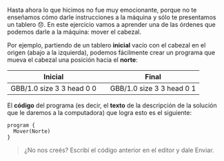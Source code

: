 Hasta ahora lo que hicimos no fue muy emocionante, porque no te enseñamos cómo darle instrucciones a la máquina y sólo te presentamos un tablero :disappointed:. En este ejercicio vamos a aprender una de las órdenes que podemos darle a la máquina: mover el cabezal.

Por ejemplo, partiendo de un tablero **inicial** vacío con el cabezal en el origen (abajo a la izquierda), podemos fácilmente crear un programa que mueva el cabezal una posición hacia el **norte**:

<table class= "table table-borderless" style="width:100%">
  <thead>
  <tr>
    <th style="text-align: center">Inicial</th>
    <th style="text-align: center"></th> 
    <th style="text-align: center">Final</th>
  </tr>
  </thead>
  <tbody>
  <tr>
    <td style="text-align: center">  
      <gs-board>
        GBB/1.0
        size 3 3
        head 0 0
      </gs-board>
    </td>
    <td style="text-align: center"><i class="fa fa-arrow-right"></i></td> 
    <td style="text-align: center">
      <gs-board>
        GBB/1.0
        size 3 3
        head 0 1
      </gs-board>
    </td>
  </tr>
  <tbody>
</table>

El **código** del programa (es decir, el **texto** de la descripción de la solución que le daremos a la computadora) que logra esto es el siguiente:

```gobstones
program {
  Mover(Norte)
}
```

> ¿No nos creés? Escribí el código anterior en el editor y dale Enviar.